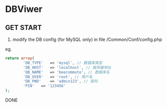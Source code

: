 ﻿# DBViwer 
## GET START

1. modify the DB config (for MySQL only) in file /Common/Conf/config.php

eg.
```php
return array(
		'DB_TYPE'   => 'mysql', // 数据库类型
		'DB_HOST'   => 'localhost', // 服务器地址
		'DB_NAME'   => 'beecommute', // 数据库名
		'DB_USER'   => 'root', // 用户名
		'DB_PWD'    => 'admin123', // 密码
		'PIN'   => '123456'
);
```
DONE